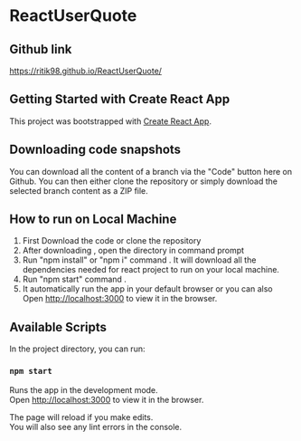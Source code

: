 # ReactUserQuote



## Github link 

https://ritik98.github.io/ReactUserQuote/


## Getting Started with Create React App

This project was bootstrapped with [Create React App](https://github.com/facebook/create-react-app).

## Downloading code snapshots

You can download all the content of a branch via the "Code" button here on Github. You can then either clone the repository or simply download the selected branch content as a ZIP file.

## How to run on Local Machine

1. First Download the code or clone the repository 
2. After downloading , open the directory in command prompt
3. Run "npm install" or "npm i" command . It will download all the dependencies needed for react project to run on your local machine.
4. Run "npm start" command . 
5. It automatically run the app in your default browser or you can also Open [http://localhost:3000](http://localhost:3000) to view it in the browser.

## Available Scripts

In the project directory, you can run:

### `npm start`

Runs the app in the development mode.\
Open [http://localhost:3000](http://localhost:3000) to view it in the browser.

The page will reload if you make edits.\
You will also see any lint errors in the console.
